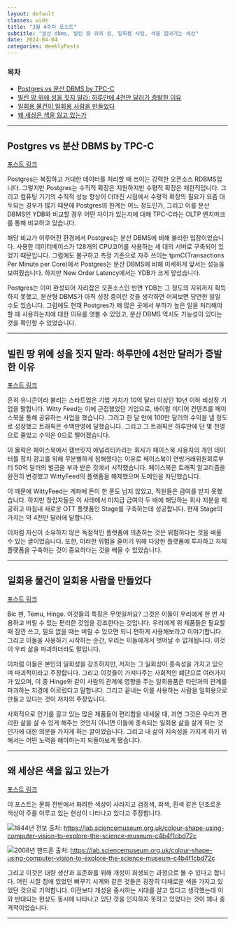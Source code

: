 ```yaml
---
layout: default
classes: wide
title: "3월 4주차 포스트"
subtitle: "분산 dbms, 빌린 땅 위의 성, 일회용 사람, 색을 잃어가는 세상"
date: 2024-04-04
categories: WeeklyPosts
---
```


### 목차

- [Postgres vs 분산 DBMS by TPC-C](#postgres-vs-분산-dbms-by-tpc-c)
- [빌린 땅 위에 성을 짓지 말라: 하루만에 4천만 달러가 증발한 이유](#빌린-땅-위에-성을-짓지-말라-하루만에-4천만-달러가-증발한-이유)
- [일회용 물건이 일회용 사람을 만들었다](#일회용-물건이-일회용-사람을-만들었다)
- [왜 세상은 색을 잃고 있는가](#왜-세상은-색을-잃고-있는가)

---

## Postgres vs 분산 DBMS by TPC-C

[포스트 링크](https://blog.ydb.tech/when-postgres-is-not-enough-performance-evaluation-of-postgresql-vs-distributed-dbmss-23bf39db2d31)

Postgres는 복잡하고 거대한 데이터를 처리할 때 쓰이는 강력한 오픈소스 RDBMS입니다. 그렇지만 Postgres는 수직적 확장은 지원하지만 수평적 확장은 제한적입니다. 그리고 컴퓨팅 기기의 수직적 성능 향상이 더뎌진 시점에서 수평적 확장의 필요가 요즘 대두되는 경우가 많기 때문에 Postgres의 한계는 어느 정도인가, 그리고 이를 분산 DBMS인 YDB와 비교할 경우 어떤 차이가 있는지에 대해 TPC-C라는 OLTP 벤치마크를 통해 비교하고 있습니다.

해당 비교가 이루어진 환경에서 Postgres는 분산 DBMS에 비해 불리한 입장이었습니다. 사용한 데이터베이스가 128개의 CPU코어를 사용하는 세 대의 서버로 구축되어 있었기 때문입니다. 그럼에도 불구하고 측정 기준으로 자주 쓰이는 tpmC(Transactions Per Minute per Core)에서 Postgres는 분산 DBMS에 비해 미세하게 앞서는 성능을 보여줬습니다. 하지만 New Order Latency에서는 YDB가 크게 앞섰습니다.

Postgres는 이미 완성되어 자리잡은 오픈소스인 반면 YDB는 그 정도의 지위까지 획득하지 못했고, 분산형 DBMS가 아직 성장 중이란 것을 생각하면 어찌보면 당연한 일일 수도 있습니다. 그럼에도 현재 Postgres가 왜 많은 곳에서 부하가 높은 일을 처리해야할 때 사용하는지에 대한 이유를 엿볼 수 있었고, 분산 DBMS 역시도 가능성이 있다는 것을 확인할 수 있었습니다.

---

## 빌린 땅 위에 성을 짓지 말라: 하루만에 4천만 달러가 증발한 이유

[포스트 링크](https://medium.com/illumination/wittyfeed-a-40-million-company-that-evaporated-overnight-the-reason-facebook-blocked-them-b7b38c750399)

흔히 유니콘이라 불리는 스타트업은 기업 가치가 10억 달러 이상인 10년 이하 비상장 기업을 말합니다. Witty Feed는 이에 근접했었던 기업으로, 바이럴 미디어 컨텐츠를 페이스북을 통해 공유하는 사업을 했습니다. 그리고 한 달 만에 100만 달러의 수익을 낼 정도로 성장했고 트래픽은 수백만명에 달했습니다. 그리고 그 트래픽은 하루만에 단 몇 천명으로 줄었고 수익은 0으로 떨어졌습니다.

이 몰락은 페이스북에서 캠브릿지 애널리티카라는 회사가 페이스북 사용자의 개인 데이터를 정치 광고를 위해 무분별하게 침해했다는 이유로 페이스북이 연방거래위원회로부터 50억 달러의 벌금을 부과 받은 것에서 시작했습니다. 페이스북은 트래픽 알고리즘을 완전히 변경했고 WittyFeed의 플랫폼을 해제했으며 도메인을 차단했습니다.

이 때문에 WittyFeed는 계좌에 돈이 한 푼도 남지 않았고, 직원들은 급여를 받지 못했습니다. 하지만 창립자들은 이 사태에서 미지급 급여의 두 배에 해당하는 회사 지분을 제공하고 마침내 새로운 OTT 플랫폼인 Stage를 구축하는데 성공합니다. 현재 Stage의 가치는 약 4천만 달러에 달합니다.

이처럼 자신이 소유하지 않은 독점적인 플랫폼에 의존하는 것은 위험하다는 것을 배울 수 있는 글이었습니다. 또한, 이러한 위험을 줄이기 위해 다양한 플랫폼에 투자하고 자체 플랫폼을 구축하는 것이 중요하다는 것을 배울 수 있었습니다.

---

## 일회용 물건이 일회용 사람을 만들었다

[포스트 링크](https://medium.com/@ashely.crouch/how-disposable-objects-have-lead-to-disposable-people-7e52096b1b23)

Bic 펜, Temu, Hinge. 이것들의 특징은 무엇일까요? 그것은 이들이 우리에게 한 번 사용하고 버릴 수 있는 편리한 것임을 강조한다는 것입니다. 우리에게 위 제품들은 필요할 때 잠깐 쓰고, 필요 없을 때는 버릴 수 있으면 되니 편하게 사용해보라고 이야기합니다. 그리고 이들을 사용하기 시작하는 순간, 우리는 이들에게서 벗어날 수 없게됩니다. 이것이 우리 삶을 파괴하더라도 말입니다.

이처럼 이들은 본인의 일회성을 강조하지만, 저자는 그 일회성이 종속성을 가지고 있으며 파괴적이라고 주장합니다. 그리고 이것들이 가져다주는 사회적인 폐단으로 여러가지가 있으며, 이 중 Hinge와 같이 사람의 관계에 영향을 주는 일회용품은 타인과의 관계를 파괴하는 지경에 이르렀다고 말합니다. 그리고 끝내는 이를 사용하는 사람을 일회용으로 만들고 있다는 것이 저자의 주장입니다.

사회적으로 인기를 끌고 있는 많은 제품들이 편리함을 내세울 때, 과연 그것은 우리가 편리한 삶을 살 수 있게 해주는 것인지 아니면 이들에 종속되는 일회용 삶을 살게 하는 것인가에 대한 의문을 가지게 하는 글이었습니다. 그리고 내 삶이 지속성을 가지게 하기 위해서는 어떤 노력을 해야하는지 되돌아보게 됐습니다.

---

## 왜 세상은 색을 잃고 있는가

[포스트 링크](https://uxdesign.cc/why-is-the-world-losing-color-56f740f465d4)

이 포스트는 문화 전반에서 화려한 색상이 사라지고 검정색, 회색, 흰색 같은 단조로운 색상이 주를 이루고 있는 현상이 나타나고 있다고 주장합니다.

![1844년 전보](https://miro.medium.com/v2/resize:fit:4800/format:webp/0*jrgZGtQsEeJ8crpD.png)
출처: <https://lab.sciencemuseum.org.uk/colour-shape-using-computer-vision-to-explore-the-science-museum-c4b4f1cbd72c>

![2008년 핸드폰](https://miro.medium.com/v2/resize:fit:4800/format:webp/0*dm_T3vkzCNcZ4K_I.png)
출처: <https://lab.sciencemuseum.org.uk/colour-shape-using-computer-vision-to-explore-the-science-museum-c4b4f1cbd72c>

그리고 이것은 대량 생산과 표준화를 위해 개성이 희생되는 과정으로 볼 수 있다고 합니다. 어린 시절 집에 있었던 뻐꾸기 시계와 같은 것들은 굉장히 다채로운 색을 가지고 있었던 것으로 기억합니다. 이전보다 개성을 중시하는 시대를 살고 있다고 생각했는데 이와 반대되는 현상도 동시에 나타나고 있단 것을 인지하지 못하고 있었다는 것이 꽤나 충격적이었습니다.

---
